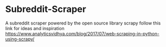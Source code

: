 # Subreddit-Scraper
A subreddit scraper powered by the open source library scrapy
follow this link for ideas and inspiration
https://www.analyticsvidhya.com/blog/2017/07/web-scraping-in-python-using-scrapy/
